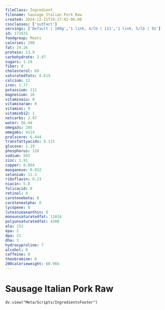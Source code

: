 ```yaml
---
fileClass: Ingredient
filename: Sausage Italian Pork Raw
created: 2024-12-21T19:27:02-06:00
cssclasses: ['nutFact']
servings: ['Default | 100g','1 link, 4/lb | 113','1 link, 5/lb | 91']
id: 171631
foodgroup: Meats
calories: 290
fat: 24.26
protein: 13.9
carbohydrate: 2.97
sugars: 1.19
fiber: 0
cholesterol: 69
saturatedfats: 8.615
calcium: 12
iron: 1.77
potassium: 211
magnesium: 16
vitaminaiu: 0
vitaminarae: 0
vitaminc: 0
vitaminb12: 1
netcarbs: 2.97
water: 56.44
omega3s: 205
omega6s: 4114
pralscore: 6.444
transfattyacids: 0.115
glucose: 1.19
phosphorus: 126
sodium: 563
zinc: 1.91
copper: 0.064
manganese: 0.032
selenium: 11.3
riboflavin: 0.23
niacin: 5.8
folicacid: 0
retinol: 0
carotenebeta: 0
carotenealpha: 0
lycopene: 0
luteinzeaxanthin: 0
monounsaturatedfat: 11024
polyunsaturatedfat: 4386
ala: 152
epa: 2
dpa: 21
dha: 3
hydroxyproline: 7
alcohol: 0
caffeine: 0
theobromine: 0
200calorieweight: 68.966
---
```


# Sausage Italian Pork Raw

```dataviewjs
dv.view("Meta/Scripts/IngredientsFooter")
```